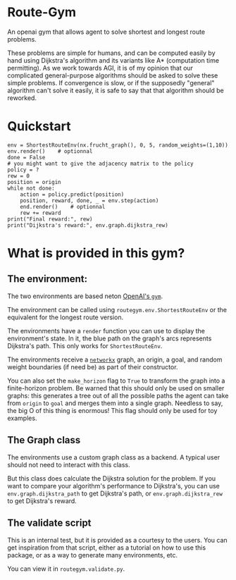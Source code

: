 # Route-Gym
An openai gym that allows agent to solve shortest and longest route problems.

These problems are simple for humans, and can be computed easily by hand using Dijkstra's algorithm
and its variants like A* (computation time permitting). As we work towards AGI, it is of my opinion that our complicated general-purpose
algorithms should be asked to solve these simple problems. If convergence is slow, or if the supposedly 
"general" algorithm can't solve it easily,
it is safe to say that that algorithm should be reworked.

# Quickstart

    env = ShortestRouteEnv(nx.frucht_graph(), 0, 5, random_weights=(1,10))
    env.render()    # optionnal
    done = False
    # you might want to give the adjacency matrix to the policy
    policy = ?
    rew = 0
    position = origin
    while not done:
        action = policy.predict(position)
        position, reward, done, _ = env.step(action)
        end.render()    # optionnal
        rew += reward
    print("Final reward:", rew)
    print("Dijkstra's reward:", env.graph.dijkstra_rew)
        
# What is provided in this gym?

## The environment:

The two environments are based neton [OpenAI's `gym`](https://github.com/openai/gym).

The environment can be called using `routegym.env.ShortestRouteEnv` or the equivalent for the longest route version.

The environments have a `render` function you can use to display the environment's state. In it, the blue path on the
graph's arcs represents Dijkstra's path. This only works for `ShortestRouteEnv`.

The environments receive a [`networkx`](https://github.com/networkx/networkx) graph, an origin, a goal, and random weight
boundaries (if need be) as part of their constructor. 

You can also set the `make_horizon` flag to `True` to transform the graph
into a finite-horizon problem. Be warned that this should only be used on smaller graphs: this generates a tree out
of all the possible paths the agent can take from `origin` to `goal` and merges them into a single graph. Needless to say,
the big O of this thing is enormous! This flag should only be used for toy examples.

## The Graph class

The environments use a custom graph class as a backend. A typical user should not need to interact with this class.

But this class does calculate the Dijkstra solution for the problem. If you want to compare your algorithm's performance
to Dijkstra's, you can use `env.graph.dijkstra_path` to get Dijkstra's path, or `env.graph.dijkstra_rew` to get Dijkstra's reward.

## The validate script

This is an internal test, but it is provided as a courtesy to the users. You can get inspiration from that script, either
as a tutorial on how to use this package, or as a way to generate many environments, etc.

You can view it in `routegym.validate.py`.

